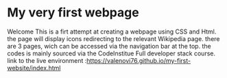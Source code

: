 # My very first webpage
Welcome
This is a firt attempt at creating a webpage using CSS and Html.
the page will display icons redirecting to the relevant Wikipedia page.
there are 3 pages, wich can be accessed via the navigation bar at the top.
the codes is mainly sourced via the CodeInstitue Full developer stack course.
link to the live environment :https://valenovi76.github.io/my-first-website/index.html


